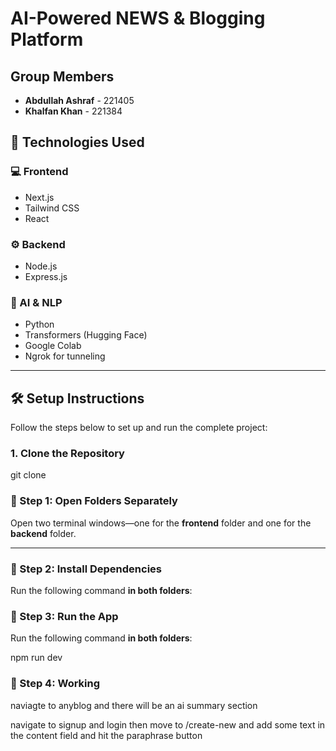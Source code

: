 # AI-Powered NEWS & Blogging Platform

## Group Members

- **Abdullah Ashraf** - 221405  
- **Khalfan Khan** - 221384  

## 🧰 Technologies Used

### 💻 Frontend
- Next.js
- Tailwind CSS
- React

### ⚙️ Backend
- Node.js
- Express.js

### 🤖 AI & NLP
- Python
- Transformers (Hugging Face)
- Google Colab
- Ngrok for tunneling

---

## 🛠️ Setup Instructions

Follow the steps below to set up and run the complete project:

### 1. Clone the Repository

git clone <repository-link>

### 🔹 Step 1: Open Folders Separately

Open two terminal windows—one for the **frontend** folder and one for the **backend** folder.

---

### 🔹 Step 2: Install Dependencies

Run the following command **in both folders**:


### 🔹 Step 3: Run the App

Run the following command **in both folders**:

npm run dev

### 🔹 Step 4: Working

naviagte to anyblog and there will be an ai summary section

navigate to signup and login then move to /create-new and add some text in the content field and hit the paraphrase button



